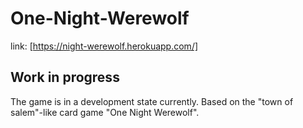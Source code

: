 # One-Night-Werewolf
link: [https://night-werewolf.herokuapp.com/]

## Work in progress
The game is in a development state currently. Based on the "town of salem"-like card game "One Night Werewolf". 